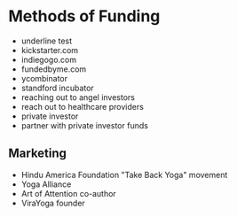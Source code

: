 Methods of Funding
==========
- underline test
- kickstarter.com
- indiegogo.com
- fundedbyme.com
- ycombinator
- standford incubator
- reaching out to angel investors
- reach out to healthcare providers
- private investor
- partner with private investor funds


## Marketing
- Hindu America Foundation "Take Back Yoga" movement
- Yoga Alliance
- Art of Attention co-author
- ViraYoga founder

